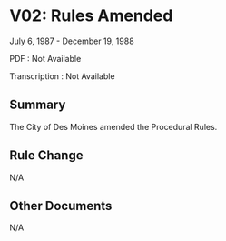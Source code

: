 # V02: Rules Amended

July 6, 1987 - December 19, 1988

PDF
: Not Available

Transcription
: Not Available

## Summary

The City of Des Moines amended the Procedural Rules.

## Rule Change

N/A

## Other Documents

N/A
